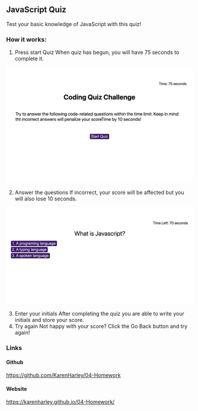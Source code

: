 

## JavaScript Quiz

Test your basic knowledge of JavaScript with this quiz!

### How it works:

1. Press start Quiz
   When quiz has begun, you will have 75 seconds to complete it.

![Game intro](./pics/into.png)

2. Answer the questions
   If incorrect, your score will be affected but you will also lose 10 seconds.

![Game questions](./pics/questions.png)

3. Enter your initials
   After completing the quiz you are able to write your initials and store your score.
4. Try again
   Not happy with your score? Click the Go Back button and try again!

### Links

#### Github

https://github.com/KarenHarley/04-Homework

#### Website

https://karenharley.github.io/04-Homework/
